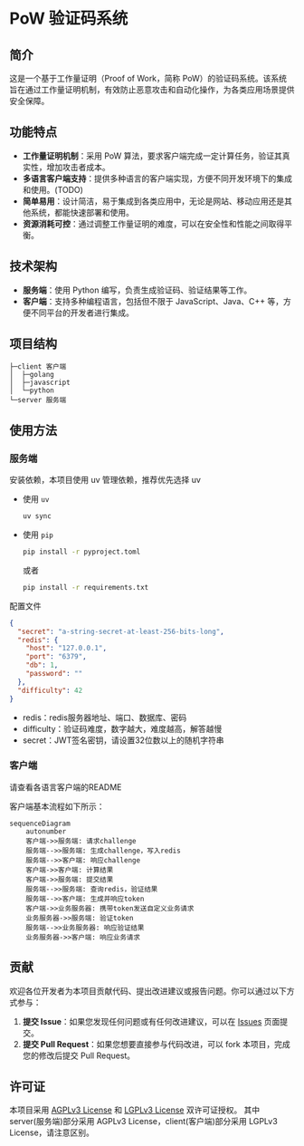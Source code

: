 # PoW 验证码系统

## 简介

这是一个基于工作量证明（Proof of Work，简称 PoW）的验证码系统。该系统旨在通过工作量证明机制，有效防止恶意攻击和自动化操作，为各类应用场景提供安全保障。

## 功能特点

- **工作量证明机制**：采用 PoW 算法，要求客户端完成一定计算任务，验证其真实性，增加攻击者成本。
- **多语言客户端支持**：提供多种语言的客户端实现，方便不同开发环境下的集成和使用。(TODO)
- **简单易用**：设计简洁，易于集成到各类应用中，无论是网站、移动应用还是其他系统，都能快速部署和使用。
- **资源消耗可控**：通过调整工作量证明的难度，可以在安全性和性能之间取得平衡。

## 技术架构

- **服务端**：使用 Python 编写，负责生成验证码、验证结果等工作。
- **客户端**：支持多种编程语言，包括但不限于 JavaScript、Java、C++ 等，方便不同平台的开发者进行集成。

## 项目结构

```
├─client 客户端
│  ├─golang
│  ├─javascript
│  └─python
└─server 服务端
```

## 使用方法

### 服务端

安装依赖，本项目使用 uv 管理依赖，推荐优先选择 uv

- 使用 `uv`

  ```bash
  uv sync
  ```

- 使用 `pip`

  ```bash
  pip install -r pyproject.toml
  ```

  或者

  ```bash
  pip install -r requirements.txt
  ```

配置文件

```json
{
  "secret": "a-string-secret-at-least-256-bits-long",
  "redis": {
    "host": "127.0.0.1",
    "port": "6379",
    "db": 1,
    "password": ""
  },
  "difficulty": 42
}
```

- redis：redis服务器地址、端口、数据库、密码
- difficulty：验证码难度，数字越大，难度越高，解答越慢
- secret：JWT签名密钥，请设置32位数以上的随机字符串

### 客户端

请查看各语言客户端的README

客户端基本流程如下所示：

```mermaid
sequenceDiagram
    autonumber
    客户端->>服务端: 请求challenge
    服务端-->>服务端: 生成challenge，写入redis
    服务端-->>客户端: 响应challenge
    客户端->>客户端: 计算结果
    客户端->>服务端: 提交结果
    服务端-->>服务端: 查询redis，验证结果
    服务端-->>客户端: 生成并响应token
    客户端->>业务服务器: 携带token发送自定义业务请求
    业务服务器->>服务端: 验证token
    服务端-->>业务服务器: 响应验证结果
    业务服务器->>客户端: 响应业务请求
```

## 贡献

欢迎各位开发者为本项目贡献代码、提出改进建议或报告问题。你可以通过以下方式参与：

1. **提交 Issue**：如果您发现任何问题或有任何改进建议，可以在 [Issues](https://github.com/yourusername/pow-captcha/issues) 页面提交。
2. **提交 Pull Request**：如果您想要直接参与代码改进，可以 fork 本项目，完成您的修改后提交 Pull Request。

## 许可证

本项目采用 [AGPLv3 License](LICENSE-AGPLv3) 和 [LGPLv3 License](LICENSE-LGPLv3) 双许可证授权。
其中 server(服务端)部分采用 AGPLv3 License，client(客户端)部分采用 LGPLv3 License，请注意区别。